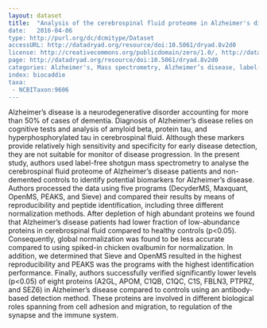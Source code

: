 ```yaml
---
layout: dataset
title:  "Analysis of the cerebrospinal fluid proteome in Alzheimer's disease
date:   2016-04-06
type: http://purl.org/dc/dcmitype/Dataset
accessURL: http://datadryad.org/resource/doi:10.5061/dryad.8v2d0
license: http://creativecommons.org/publicdomain/zero/1.0/, http://datadryad.org/pages/policies
page: http://datadryad.org/resource/doi:10.5061/dryad.8v2d0
categories: Alzheimer's, Mass spectrometry, Alzheimer’s disease, label-free quantitative, cerebrospinal fluid, mass data evaluation, Decyder software, Maxquant software, OpenMS software, PEAKS software, Sieve software
index: biocaddie
taxa:
 - NCBITaxon:9606
---
```


Alzheimer’s disease is a neurodegenerative disorder accounting for more than 50% of cases of dementia. Diagnosis of Alzheimer’s disease relies on cognitive tests and analysis of amyloid beta, protein tau, and hyperphosphorylated tau in cerebrospinal fluid. Although these markers provide relatively high sensitivity and specificity for early disease detection, they are not suitable for monitor of disease progression. In the present study, authors used label-free shotgun mass spectrometry to analyse the cerebrospinal fluid proteome of Alzheimer’s disease patients and non-demented controls to identify potential biomarkers for Alzheimer’s disease. Authors processed the data using five programs (DecyderMS, Maxquant, OpenMS, PEAKS, and Sieve) and compared their results by means of reproducibility and peptide identification, including three different normalization methods. After depletion of high abundant proteins we found that Alzheimer’s disease patients had lower fraction of low-abundance proteins in cerebrospinal fluid compared to healthy controls (p<0.05). Consequently, global normalization was found to be less accurate compared to using spiked-in chicken ovalbumin for normalization. In addition, we determined that Sieve and OpenMS resulted in the highest reproducibility and PEAKS was the programs with the highest identification performance. Finally, authors successfully verified significantly lower levels (p<0.05) of eight proteins (A2GL, APOM, C1QB, C1QC, C1S, FBLN3, PTPRZ, and SEZ6) in Alzheimer’s disease compared to controls using an antibody-based detection method. These proteins are involved in different biological roles spanning from cell adhesion and migration, to regulation of the synapse and the immune system.


